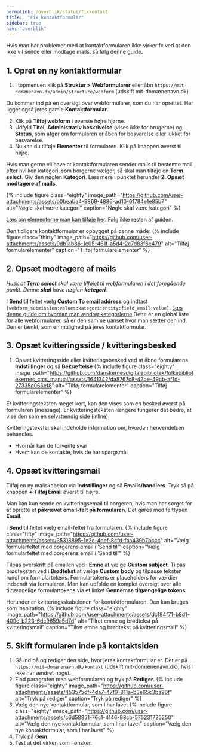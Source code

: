 ```yaml
---
permalink: /overblik/status/fixkontakt
title:  "Fix kontaktformular"
sidebar: true
nav: "overblik"
---
```

Hvis man har problemer med at kontaktformularen ikke virker fx ved at den ikke vil sende eller modtage mails, så følg denne guide.

## 1. Opret en ny kontaktformular
1. I topmenuen klik på **Struktur > Webformularer** eller åbn `https://mit-domænenavn.dk/admin/structure/webform` (udskift mit-domænenavn.dk)

Du kommer ind på en oversigt over webformularer, som du har oprettet. Her ligger også jeres gamle **Kontaktformular**. 

2. Klik på **Tilføj webform** i øverste højre hjørne.
3. Udfyld **Titel**, **Administrativ beskrivelse** (vises ikke for brugerne) og **Status**, som afgør om formularen er åben for besvarelse eller lukket for besvarelse.
4. Nu kan du tilføje **Elementer** til formularen. Klik på knappen øverst til højre.

Hvis man gerne vil have at kontaktformularen sender mails til bestemte mail efter hvilken kategori, som borgerne vælger, så skal man tilføje en **Term select**. Giv den nøglen **Kategori**. Læs mere i punktet herunder **2. Opsæt modtagere af mails**.

{% include figure class="eighty" image_path="https://github.com/user-attachments/assets/b0beaba4-9869-4886-ad10-61784e1e85b7" alt="Nøgle skal være kategori" caption="Nøgle skal være kategori" %}

[Læs om elementerne man kan tilføje her](https://www.folkebibliotekernescms.dk/main/indhold/webforms/#s%C3%A5dan-bygger-du-en-webformular). Følg ikke resten af guiden.

Den tidligere kontaktformular er opbygget på denne måde:
{% include figure class="thirty" image_path="https://github.com/user-attachments/assets/9db1ab86-1e05-461f-a5d4-2c7d83f6e479" alt="Tilføj formularelementer" caption="Tilføj formularelementer" %}

## 2. Opsæt modtagere af mails

*Husk at **Term select** skal være tilføjet til webformularen i det foregående punkt. Denne **skal** have nøglen **kategori**.*

I **Send til** feltet vælg **Custom To email address** og indtast `[webform_submission:values:kategori:entity:field_email:value]`. 
[Læs denne guide om hvordan man ændrer kategorierne](https://www.folkebibliotekernescms.dk/main/startopsaetning/kontaktformular/#1-opret-de-korrekte-email-kategorier) 
Dette er en global liste for alle webformularer, så er den samme uanset hvor man sætter den ind. Den er tænkt, som en mulighed på jeres kontaktformular.

## 3. Opsæt kvitteringsside / kvitteringsbesked
1. Opsæt kvitteringsside eller kvitteringsbesked ved at åbne formularens **Indstillinger** og så **Bekræftelse**
   {% include figure class="eighty" image_path="https://github.com/danskernesdigitalebibliotek/folkebibliotekernes_cms_manual/assets/1641342/da8767c8-42be-49cb-af1d-27335a066ef8" alt="Tilføj formularelementer" caption="Tilføj formularelementer" %}

Er kvitteringsteksten meget kort, kan den vises som en besked øverst på formularen (message). Er kvitteringsteksten længere fungerer det bedre, at vise den som en selvstændig side (inline).
   
Kvitteringstekster skal indeholde information om, hvordan henvendelsen behandles.
   - Hvornår kan de forvente svar
   - Hvem kan de kontakte, hvis de har spørgsmål

## 4. Opsæt kvitteringsmail

Tilføj en ny mailskabelon via **Indstillinger** og så **Emails/handlers**. Tryk så på knappen **+ Tilføj Email** øverst til højre.

Man kan kun sende en kvitteringsemail til borgeren, hvis man har sørget for at oprette et **påkrævet email-felt på formularen**. Det gøres med felttypen **Email**.

I **Send til** feltet vælg email-feltet fra formularen.
{% include figure class="fifty" image_path="https://github.com/user-attachments/assets/35313895-1e2c-4def-8cfd-faa439b7bccc" alt="Vælg formularfeltet med borgerens email i 'Send til'" caption="Vælg formularfeltet med borgerens email i 'Send til'" %}

Tilpas overskrift på emailen ved i **Emne** at vælge **Custom subject**.
Tilpas brødteksten ved i **Brødtekst** at vælge **Custom body** og tilpasse teksten rundt om formulartokens. Formulartokens er placeholders for værdier indsendt via formularen. Man kan udfolde en komplet oversigt over alle tilgængelige formulartokens via et linket **Gennemse tilgængelige tokens**.

Herunder er kvitteringsskabelonen for kontaktformularen. Den kan bruges som inspiration.
{% include figure class="eighty" image_path="https://github.com/user-attachments/assets/dc184f71-b8d1-409c-b223-6dc9659a5d7d" alt="Tilret emne og brødtekst på kvitteringsmail" caption="Tilret emne og brødtekst på kvitteringsmail" %}

## 5. Skift formularen inde på kontaktsiden
1. Gå ind på og rediger den side, hvor jeres kontaktformular er. Det er på `https://mit-domænenavn.dk/kontakt` (udskift mit-domænenavn.dk), hvis I ikke har ændret noget.
2. Find paragrafen med webformularen og tryk på **Rediger**.
{% include figure class="eighty" image_path="https://github.com/user-attachments/assets/453575df-4da7-47f9-811a-b3e65c3ba96f" alt="Tryk på rediger" caption="Tryk på rediger" %}
3. Vælg den nye kontaktformular, som I har lavet
{% include figure class="eighty" image_path="https://github.com/user-attachments/assets/c6d58851-76c1-4146-98cb-575231725250" alt="Vælg den nye kontaktformular, som I har lavet" caption="Vælg den nye kontaktformular, som I har lavet" %}
4. Tryk på **Gem**.
5. Test at det virker, som I ønsker.

